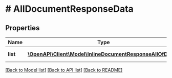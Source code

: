 # # AllDocumentResponseData

## Properties

Name | Type | Description | Notes
------------ | ------------- | ------------- | -------------
**list** | [**\OpenAPI\Client\Model\InlineDocumentResponseAllOfData[]**](InlineDocumentResponseAllOfData.md) | ข้อมูลรายการสินค้า | [optional] 

[[Back to Model list]](../../README.md#documentation-for-models) [[Back to API list]](../../README.md#documentation-for-api-endpoints) [[Back to README]](../../README.md)


